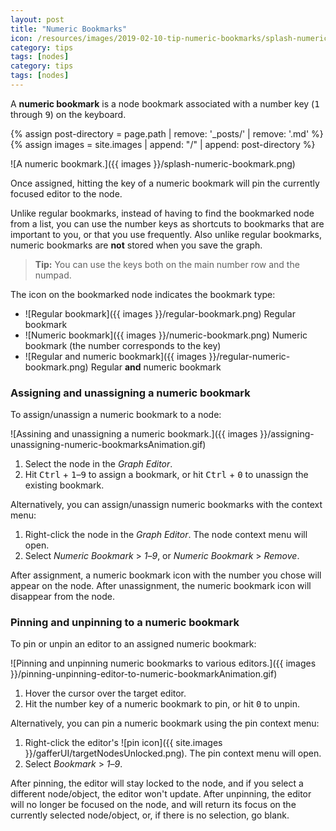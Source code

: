 ```yaml
---
layout: post
title: "Numeric Bookmarks"
icon: /resources/images/2019-02-10-tip-numeric-bookmarks/splash-numeric-bookmark.png
category: tips
tags: [nodes]
category: tips
tags: [nodes]
---
```


A **numeric bookmark** is a node bookmark associated with a number key (<kbd>1</kbd> through <kbd>9</kbd>) on the keyboard.

<!-- Add an image path macro for implicit page-based file paths -->
{% assign post-directory = page.path | remove: '_posts/' | remove: '.md' %}
{% assign images = site.images | append: "/" | append: post-directory %}

![A numeric bookmark.]({{ images }}/splash-numeric-bookmark.png)

Once assigned, hitting the key of a numeric bookmark will pin the currently focused editor to the node.

Unlike regular bookmarks, instead of having to find the bookmarked node from a list, you can use the number keys as shortcuts to bookmarks that are important to you, or that you use frequently. Also unlike regular bookmarks, numeric bookmarks are **not** stored when you save the graph.

> **Tip:** You can use the keys both on the main number row and the numpad.

The icon on the bookmarked node indicates the bookmark type:

- ![Regular bookmark]({{ images }}/regular-bookmark.png) Regular bookmark
- ![Numeric bookmark]({{ images }}/numeric-bookmark.png) Numeric bookmark (the number corresponds to the key)
- ![Regular and numeric bookmark]({{ images }}/regular-numeric-bookmark.png) Regular **and** numeric bookmark

### Assigning and unassigning a numeric bookmark ###

To assign/unassign a numeric bookmark to a node:

![Assining and unassigning a numeric bookmark.]({{ images }}/assigning-unassigning-numeric-bookmarksAnimation.gif)

1. Select the node in the _Graph Editor_.
2. Hit <kbd>Ctrl</kbd> + <kbd>1</kbd>–<kbd>9</kbd> to assign a bookmark, or hit <kbd>Ctrl</kbd> + <kbd>0</kbd> to unassign the existing bookmark.

Alternatively, you can assign/unassign numeric bookmarks with the context menu:

1. Right-click the node in the _Graph Editor_. The node context menu will open.
2. Select _Numeric Bookmark_ > _1_–_9_, or _Numeric Bookmark_ > _Remove_.

After assignment, a numeric bookmark icon with the number you chose will appear on the node. After unassignment, the numeric bookmark icon will disappear from the node.

### Pinning and unpinning to a numeric bookmark ###

To pin or unpin an editor to an assigned numeric bookmark:

![Pinning and unpinning numeric bookmarks to various editors.]({{ images }}/pinning-unpinning-editor-to-numeric-bookmarkAnimation.gif)

1. Hover the cursor over the target editor.
2. Hit the number key of a numeric bookmark to pin, or hit <kbd>0</kbd> to unpin.

Alternatively, you can pin a numeric bookmark using the pin context menu:

1. Right-click the editor's ![pin icon]({{ site.images }}/gafferUI/targetNodesUnlocked.png). The pin context menu will open.
2. Select _Bookmark_ > _1_–_9_.

After pinning, the editor will stay locked to the node, and if you select a different node/object, the editor won't update. After unpinning, the editor will no longer be focused on the node, and will return its focus on the currently selected node/object, or, if there is no selection, go blank.
